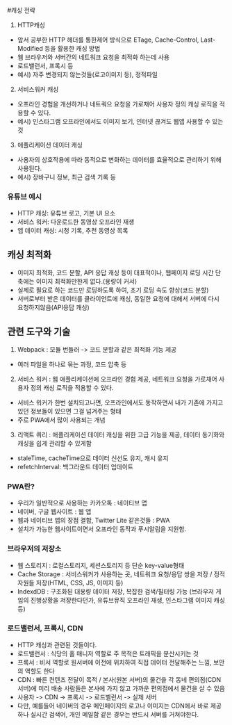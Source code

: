 #캐싱 전략

1. HTTP캐싱
  - 앞서 공부한 HTTP 헤더를 통한제어 방식으로 ETage, Cache-Control, Last-Modified 등을 활용한 캐싱 방법
  - 웹 브라우저와 서버간의 네트워크 요청을 최적화 하는데 사용
  - 로드밸런서, 프록시 등
  - 예시) 자주 변경되지 않는것들(로고이미지 등), 정적파일
2. 서비스워커 캐싱
  - 오프라인 경험을 개선하거나 네트쿼으 요청을 가로채어 사용자 정의 캐싱 로직을 적용할 수 있다.
  - 예시) 인스타그램 오프라인에서도 이미지 보기, 인터넷 끊겨도 웹앱 사용할 수 있는 것
3. 애플리케이션 데이터 캐싱
  - 사용자의 상호작용에 따라 동적으로 변화하는 데이터를 효율적으로 관리하기 위해 사용된다.
  - 예시) 장바구니 정보, 최근 검색 기록 등

### 유튜브 예시
 - HTTP 캐싱: 유튜브 로고, 기본 UI 요소
 - 서비스 워커: 다운로드한 동영상 오프라인 재생
 - 앱 데이터 캐싱: 시청 기록, 추천 동영상 목록


## 캐싱 최적화 
  - 이미지 최적화, 코드 분할, API 응답 캐싱 등이 대표적이나, 웹페이지 로딩 시간 단축에는 이미지 최적화만한게 없다.(용량이 커서)
  - 실제로 필요로 하는 코드만 로딩하도록 하여, 초기 로딩 속도 향상(코드 분할)
  - 서버로부터 받은 데이터를 클라이언트에 캐싱, 동일한 요청에 대해서 서버에 다시 요청하지않음(API응답 캐싱)


## 관련 도구와 기술
1. Webpack : 모듈 번들러 -> 코드 분할과 같은 최적화 기능 제공
  - 여러 파일을 하나로 묶는 과정, 코드 압축 등
2. 서비스 워커 : 웹 애플리케이션에 오프라인 경험 제공, 네트워크 요청을 가로채어 사용자 정의 캐싱 로직을 적용할 수 있다.
  - 서비스 워커가 한번 설치되고나면, 오프라인에서도 동작하면서 내가 기존에 가지고있던 정보들이 있으면 그걸 넘겨주는 형태
  - 주로 PWA에서 많이 사용되는 개념
3. 리액트 쿼리 : 애플리케이션 데이터 캐싱을 위한 고급 기능을 제공, 데이터 동기화와 캐싱을 쉽게 관리할 수 있게함
  - staleTime, cacheTime으로 데이터 신선도 유지, 캐시 유지
  - refetchInterval: 백그라운드 데이터 업데이트


### PWA란?
- 우리가 일반적으로 사용하는 카카오톡 : 네이티브 앱
- 네이버, 구글 웹사이트 : 웹 앱
- 웹과 네이티브 앱의 장점 결합, Twitter Lite 같은것들 : PWA
- 설치가 가능한 웹사이트이면서 오프라인 동작과 푸시알림을 지원함.

### 브라우저의 저장소
- 웹 스토리지 : 로컬스토리지, 세션스토리지 등 단순 key-value형태
- Cache Storage : 서비스워커가 사용하는 곳, 네트워크 요청/응답 쌍을 저장 / 정적 자원들 저장(HTML, CSS, JS, 이미지 등)
- IndexdDB : 구조화된 대용량 데이터 저장, 복잡한 검색/필터링 가능 (브라우저 게임의 진행상황을 저장한다던가, 유튜브뮤직 오프라인 재생, 인스타그램 이미지 캐싱 등)

### 로드밸런서, 프록시, CDN 
- HTTP 캐싱과 관련된 것들이다.
- 로드밸런서 : 식당의 홀 매니저 역할로 주 목적은 트래픽을 분산시키는 것
- 프록서 : 비서 역할로 원서버에 이전에 위치하여 직접 데이터 전달해주는 느낌, 보안의 역할도 한다
- CDN : 빠른 컨텐츠 전달이 목적 / 본사(원본 서버)의 물건을 각 동네 편의점(CDN 서버)에 미리 배송 사람들은 본사에 가지 않고 가까운 편의점에서 물건을 살 수 있음
- 사용자 -> CDN -> 프록시 -> 로드벨런서 -> 실제 서버
- 다만, 예를들어 네이버의 경우 메인페이지의 로고나 이미지는 CDN에서 바로 제공하나 실시간 검색어, 개인 메일함 같은 경우는 반드시 서버를 거쳐야한다.
